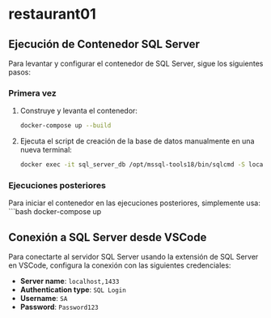 # restaurant01

## Ejecución de Contenedor SQL Server

Para levantar y configurar el contenedor de SQL Server, sigue los siguientes pasos:

### Primera vez

1. Construye y levanta el contenedor:
   ```bash
   docker-compose up --build

2. Ejecuta el script de creación de la base de datos manualmente en una nueva terminal:
      ```bash
      docker exec -it sql_server_db /opt/mssql-tools18/bin/sqlcmd -S localhost -U SA -P 'Password123' -i /scripts/create_db.sql -N -C

### Ejecuciones posteriores

Para iniciar el contenedor en las ejecuciones posteriores, simplemente usa:
      ```bash
      docker-compose up

## Conexión a SQL Server desde VSCode

Para conectarte al servidor SQL Server usando la extensión de SQL Server en VSCode, configura la conexión con las siguientes credenciales:

- **Server name**: `localhost,1433`
- **Authentication type**: `SQL Login`
- **Username**: `SA`
- **Password**: `Password123`



